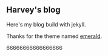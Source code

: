 ## Harvey's blog
Here's my blog build with jekyll.

Thanks for the theme named [emerald](https://github.com/KingFelix/emerald/archive/master.zip).

66666666666666666
